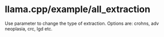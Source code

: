 # llama.cpp/example/all_extraction

Use parameter to change the type of extraction.
Options are:
crohns, adv neoplasia, crc, lgd etc.
